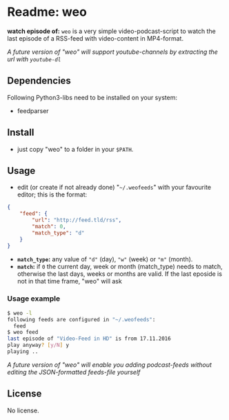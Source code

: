 # Readme: weo

**watch episode of:**
`weo` is a very simple video-podcast-script to watch the last episode of a RSS-feed with video-content in MP4-format.

*A future version of "weo" will support youtube-channels by extracting the url with `youtube-dl`*


## Dependencies

Following Python3-libs need to be installed on your system:

- feedparser


## Install

- just copy "weo" to a folder in your `$PATH`.


## Usage

- edit (or create if not already done) "`~/.weofeeds`" with your favourite editor; this is the format:

```.json
{
    "feed": {
        "url": "http://feed.tld/rss",
        "match": 0,
        "match_type": "d"
    }
}
```

- **`match_type`:** any value of `"d"` (day), `"w"` (week) or `"m"` (month).
- **`match`:** if `0` the current day, week or month (match_type) needs to match, otherwise the last days, weeks or months are valid. If the last eposide is not in that time frame, "weo" will ask

### Usage example

```.sh
$ weo -l
following feeds are configured in "~/.weofeeds":
  feed
$ weo feed
last episode of "Video-Feed in HD" is from 17.11.2016
play anyway? [y/N] y
playing ..
```

*A future version of "weo" will enable you adding podcast-feeds without editing the JSON-formatted feeds-file yourself*


## License

No license.

